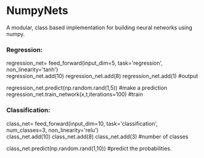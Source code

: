# NumpyNets

A modular, class based implementation for building neural networks using numpy. 


### Regression: 

regression_net= feed_forward(input_dim=5, task='regression', non_linearity='tanh')                  
regression_net.add(10) 
regression_net.add(8)
regression_net.add(1) #output

regression_net.predict(np.random.rand(1,5)) #make a prediction
regression_net.train_network(x,t,iterations=100) #train

### Classification:

class_net= feed_forward(input_dim=10, task='classification', num_classes=3, non_linearity='relu')                  
class_net.add(10) 
class_net.add(8)
class_net.add(3) #number of classes

class_net.predict(np.random.rand(1,10)) #predict the probabilities.



